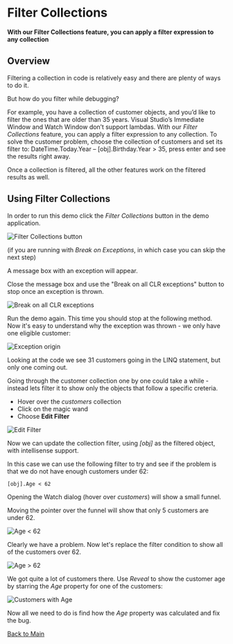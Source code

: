 # Filter Collections

**With our Filter Collections feature, you can apply a filter expression to any collection**

## Overview
Filtering a collection in code is relatively easy and there are plenty of ways to do it. 

But how do you filter while debugging?

For example, you have a collection of customer objects, and you’d like to filter the ones that are older than 35 years. Visual Studio’s Immediate Window and Watch Window don’t support lambdas. With our _Filter Collections_ feature, you can apply a filter expression to any collection. To solve the customer problem, choose the collection of customers and set its filter to: DateTime.Today.Year – [obj].Birthday.Year > 35, press enter and see the results right away. 

Once a collection is filtered, all the other features work on the filtered results as well.

## Using Filter Collections
In order to run this demo click the _Filter Collections_ button in the demo application.  

![Filter Collections button](Resources/filterCollectionsButton.PNG)

(if you are running with _Break on Exceptions_, in which case you can skip the next step)

A message box with an exception will appear. 

Close the message box and use the "Break on all CLR exceptions" button to stop once an exception is thrown.

![Break on all CLR exceptions](Resources/breakonexceptions.png)

Run the demo again. This time you should stop at the following method. Now it's easy to understand why the exception was thrown - we only have one eligible customer:

![Exception origin](Resources/exception.PNG)

Looking at the code we see 31 customers going in the LINQ statement, but only one coming out.

Going through the customer collection one by one could take a while - instead lets filter it to show only the objects that follow a specific creteria.  

- Hover over the _customers_ collection 
- Click on the magic wand
- Choose __Edit Filter__

![Edit Filter](Resources/editFilter.PNG)

Now we can update the collection filter, using _[obj]_ as the filtered object, with intellisense support.

In this case we can use the following filter to try and see if the problem is that we do not have enough customers under 62:

```
[obj].Age < 62
```

Opening the Watch dialog (hover over _customers_) will show a small funnel.  

Moving the pointer over the funnel will show that only 5 customers are under 62.


![Age < 62](Resources/ageLessThan62.PNG)

Clearly we have a problem. Now let's replace the filter condition to show all of the customers over 62.

![Age > 62](Resources/ageMoreThan62.PNG)

We got quite a lot of customers there. Use _Reveal_ to show the customer age by starring the _Age_ property for one of the customers:

![Customers with Age](Resources/customersWithAge.PNG)

Now all we need to do is find how the _Age_ property was calculated and fix the bug.  

 [Back to Main](../../README.md)  
